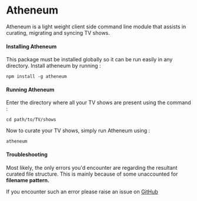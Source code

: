 # Atheneum
Atheneum is a light weight client side command line module that assists in curating, migrating and syncing TV shows.

#### Installing Atheneum
This package must be installed globally so it can be run easily in any directory.
Install atheneum by running :
```
npm install -g atheneum
```
#### Running Atheneum
Enter the directory where all your TV shows are present using the command :
```
cd path/to/TV/shows
```
Now to curate your TV shows, simply run Atheneum using :
```
atheneum
```

#### Troubleshooting
Most likely, the only errors you'd encounter are regarding the resultant curated file structure. This is mainly because of some unaccounted for **filename pattern.**

If you encounter such an error please raise an issue on [GitHub](https://github.com/drakaris/parchment)
